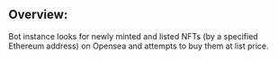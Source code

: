 ## Overview:

Bot instance looks for newly minted and listed NFTs (by a specified Ethereum address) on Opensea and attempts to buy them at list price.
